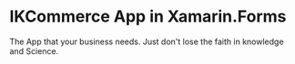 # IKCommerce App in Xamarin.Forms
The App that your business needs.
Just don't lose the faith in knowledge and Science.
